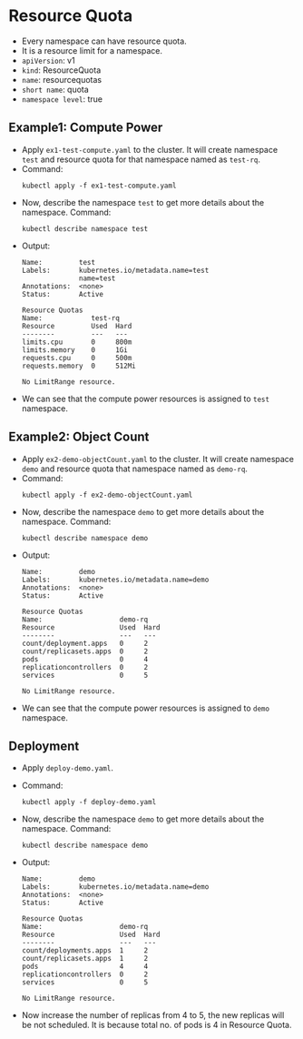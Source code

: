 # <b>Resource Quota</b>
- Every namespace can have resource quota.
- It is a resource limit for a namespace.
- `apiVersion`: v1
- `kind`: ResourceQuota
- `name`: resourcequotas
- `short name`: quota
- `namespace level`: true

## <b>Example1: Compute Power</b>
- Apply `ex1-test-compute.yaml` to the cluster. It will create namespace `test` and resource quota for that namespace named as `test-rq`.
- Command: 
    ```
    kubectl apply -f ex1-test-compute.yaml
    ```
- Now, describe the namespace `test` to get more details about the namespace. Command:
    ```
    kubectl describe namespace test
    ```
- Output:
    ```
    Name:         test
    Labels:       kubernetes.io/metadata.name=test
                  name=test
    Annotations:  <none>
    Status:       Active

    Resource Quotas
    Name:            test-rq
    Resource         Used  Hard
    --------         ---   ---
    limits.cpu       0     800m
    limits.memory    0     1Gi
    requests.cpu     0     500m
    requests.memory  0     512Mi

    No LimitRange resource.
    ```
- We can see that the compute power resources is assigned to `test` namespace.

## <b>Example2: Object Count</b>
- Apply `ex2-demo-objectCount.yaml` to the cluster. It will create namespace `demo` and resource quota that namespace named as `demo-rq`.
- Command: 
    ```
    kubectl apply -f ex2-demo-objectCount.yaml
    ```
- Now, describe the namespace `demo` to get more details about the namespace. Command:
    ```
    kubectl describe namespace demo
    ```
- Output:
    ```
   Name:         demo
    Labels:       kubernetes.io/metadata.name=demo
    Annotations:  <none>
    Status:       Active

    Resource Quotas
    Name:                   demo-rq
    Resource                Used  Hard
    --------                ---   ---
    count/deployment.apps   0     2
    count/replicasets.apps  0     2
    pods                    0     4
    replicationcontrollers  0     2
    services                0     5

    No LimitRange resource.
    ```
- We can see that the compute power resources is assigned to `demo` namespace.

## <b>Deployment</b>
- Apply `deploy-demo.yaml`.
- Command:
    ```
    kubectl apply -f deploy-demo.yaml
    ```
- Now, describe the namespace `demo` to get more details about the namespace. Command:
    ```
    kubectl describe namespace demo
    ```
- Output:
    ```
    Name:         demo
    Labels:       kubernetes.io/metadata.name=demo
    Annotations:  <none>
    Status:       Active

    Resource Quotas
    Name:                   demo-rq
    Resource                Used  Hard
    --------                ---   ---
    count/deployments.apps  1     2
    count/replicasets.apps  1     2
    pods                    4     4
    replicationcontrollers  0     2
    services                0     5

    No LimitRange resource.
    ```

- Now increase the number of replicas from 4 to 5, the new replicas will be not scheduled. It is because total no. of pods is 4 in Resource Quota.